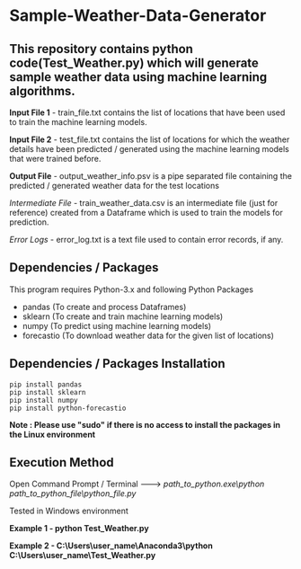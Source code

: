 # Sample-Weather-Data-Generator

## This repository contains python code(Test_Weather.py) which will generate sample weather data using machine learning algorithms.



**Input File 1** - train_file.txt contains the list of locations that have been used to train the machine learning models.

**Input File 2** - test_file.txt contains the list of locations for which the weather details have been predicted / generated using the machine learning models that were trained before.

**Output File** - output_weather_info.psv is a pipe separated file containing the predicted / generated weather data for the test locations

*Intermediate File* - train_weather_data.csv is an intermediate file (just for reference) created from a Dataframe which is used to train the models for prediction.

*Error Logs* - error_log.txt is a text file used to contain error records, if any.

## Dependencies / Packages
This program requires Python-3.x and following Python Packages

* pandas (To create and process Dataframes)
* sklearn (To create and train machine learning models)
* numpy (To predict using machine learning models)
* forecastio (To download weather data for the given list of locations)

## Dependencies / Packages Installation
```
pip install pandas
pip install sklearn
pip install numpy
pip install python-forecastio
```
**Note : Please use "sudo" if there is no access to install the packages in the Linux environment**

## Execution Method
Open Command Prompt / Terminal ---> *path_to_python.exe\python path_to_python_file\python_file.py*

Tested in Windows environment

**Example 1 - python Test_Weather.py**

**Example 2 - C:\Users\user_name\Anaconda3\python C:\Users\user_name\Test_Weather.py**
